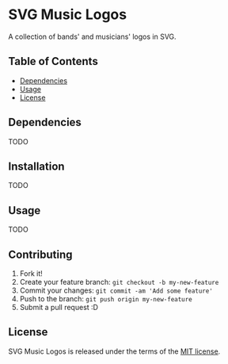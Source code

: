 # SVG Music Logos

A collection of bands' and musicians' logos in SVG.

## Table of Contents

* [Dependencies](#dependencies)
* [Usage](#usage)
* [License](license)

## Dependencies

TODO

## Installation

TODO

## Usage

TODO

## Contributing

1. Fork it!
2. Create your feature branch: `git checkout -b my-new-feature`
3. Commit your changes: `git commit -am 'Add some feature'`
4. Push to the branch: `git push origin my-new-feature`
5. Submit a pull request :D

## License

SVG Music Logos is released under the terms of the [MIT license](http://opensource.org/licenses/MIT).
